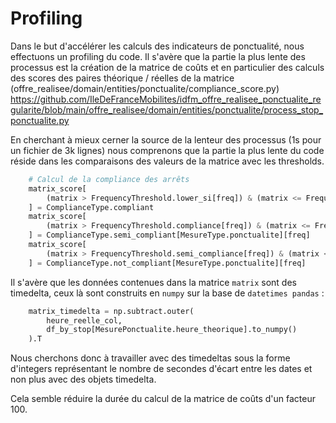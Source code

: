 # Profiling

Dans le but d'accélérer les calculs des indicateurs de ponctualité, nous effectuons un profiling du code.
Il s'avère que la partie la plus lente des processus est la création de la matrice de coûts et en particulier des calculs des scores des paires théorique / réelles de la matrice (offre_realisee/domain/entities/ponctualite/compliance_score.py)
https://github.com/IleDeFranceMobilites/idfm_offre_realisee_ponctualite_regularite/blob/main/offre_realisee/domain/entities/ponctualite/process_stop_ponctualite.py

En cherchant à mieux cerner la source de la lenteur des processus (1s pour un fichier de 3k lignes) nous comprenons que la partie la plus lente du code réside dans les comparaisons des valeurs de la matrice avec les thresholds.

```python
    # Calcul de la compliance des arrêts
    matrix_score[
        (matrix > FrequencyThreshold.lower_si[freq]) & (matrix <= FrequencyThreshold.compliance[freq])
    ] = ComplianceType.compliant
    matrix_score[
        (matrix > FrequencyThreshold.compliance[freq]) & (matrix <= FrequencyThreshold.semi_compliance[freq])
    ] = ComplianceType.semi_compliant[MesureType.ponctualite][freq]
    matrix_score[
        (matrix > FrequencyThreshold.semi_compliance[freq]) & (matrix < FrequencyThreshold.upper_si[freq])
    ] = ComplianceType.not_compliant[MesureType.ponctualite][freq]
```

Il s'avère que les données contenues dans la matrice `matrix` sont des timedelta, ceux là sont construits en `numpy` sur la base de `datetimes pandas` :

```python
    matrix_timedelta = np.subtract.outer(
        heure_reelle_col,
        df_by_stop[MesurePonctualite.heure_theorique].to_numpy()
    ).T
```

Nous cherchons donc à travailler avec des timedeltas sous la forme d'integers représentant le nombre de secondes d'écart entre les dates et non plus avec des objets timedelta.

Cela semble réduire la durée du calcul de la matrice de coûts d'un facteur 100.
